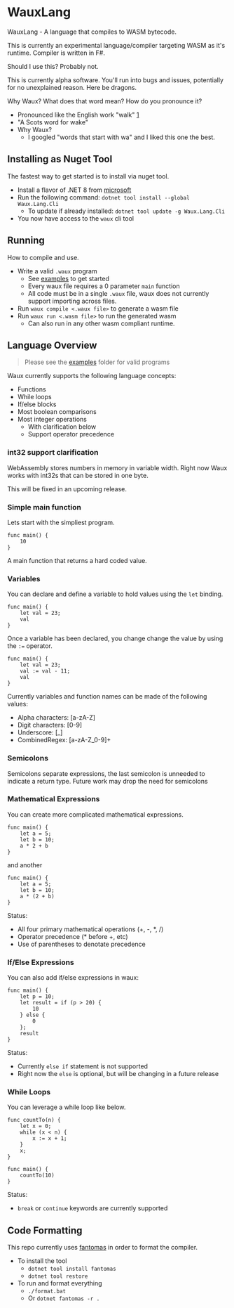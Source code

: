 # WauxLang

WauxLang - A language that compiles to WASM bytecode.

This is currently an experimental language/compiler targeting WASM as it's runtime. Compiler is written in F#.

Should I use this? Probably not.

This is currently alpha software. You'll run into bugs and issues, potentially for no unexplained reason. Here be dragons.

Why Waux? What does that word mean? How do you pronounce it?
  * Pronounced like the English work "walk" [1](https://www.collinsdictionary.com/us/dictionary/english/wauk)
  * "A Scots word for wake"
  * Why Waux?
    * I googled "words that start with wa" and I liked this one the best.

## Installing as Nuget Tool

The fastest way to get started is to install via nuget tool.

* Install a flavor of .NET 8 from [microsoft](https://dotnet.microsoft.com/en-us/download)
* Run the following command: `dotnet tool install --global Waux.Lang.Cli`
  * To update if already installed: `dotnet tool update -g Waux.Lang.Cli`
* You now have access to the `waux` cli tool

## Running

How to compile and use.

* Write a valid `.waux` program
  * See [examples](./examples/waux/) to get started
  * Every waux file requires a 0 parameter `main` function
  * All code must be in a single `.waux` file, waux does not currently support importing across files.
* Run `waux compile <.waux file>` to generate a wasm file
* Run `waux run <.wasm file>` to run the generated wasm
  * Can also run in any other wasm compliant runtime.

## Language Overview

> Please see the [examples](./examples/waux/) folder for valid programs

Waux currently supports the following language concepts:
* Functions
* While loops
* If/else blocks
* Most boolean comparisons
* Most integer operations
  * With clarification below
  * Support operator precedence

### int32 support clarification

WebAssembly stores numbers in memory in variable width. Right now Waux works with int32s that can be stored in one byte.

This will be fixed in an upcoming release.

### Simple main function

Lets start with the simpliest program.
```
func main() {
    10
}
```

A main function that returns a hard coded value.

### Variables

You can declare and define a variable to hold values using the `let` binding.

```
func main() {
    let val = 23;
    val
}
```

Once a variable has been declared, you change change the value by using the `:=` operator.

```
func main() {
    let val = 23;
    val := val - 11;
    val
}
```

Currently variables and function names can be made of the following values:
* Alpha characters: [a-zA-Z]
* Digit characters: [0-9]
* Underscore: [_]
* CombinedRegex: [a-zA-Z_0-9]+

### Semicolons

Semicolons separate expressions, the last semicolon is unneeded to indicate a return type. Future work may drop the need for semicolons

### Mathematical Expressions

You can create more complicated mathematical expressions.

```
func main() {
    let a = 5;
    let b = 10;
    a * 2 + b
}
```

and another

```
func main() {
    let a = 5;
    let b = 10;
    a * (2 + b)
}
```

Status:
* All four primary mathematical operations (+, -, *, /)
* Operator precedence (* before +, etc)
* Use of parentheses to denotate precedence

### If/Else Expressions

You can also add if/else expressions in waux:

```
func main() { 
    let p = 10;
    let result = if (p > 20) {
        10
    } else {
        0
    };
    result
}
```

Status:
* Currently `else if` statement is not supported
* Right now the `else` is optional, but will be changing in a future release

### While Loops

You can leverage a while loop like below.
```
func countTo(n) {
    let x = 0; 
    while (x < n) {
        x := x + 1; 
    }
    x;
}

func main() {
    countTo(10)
}
```

Status:
* `break` or `continue` keywords are currently supported

## Code Formatting

This repo currently uses [fantomas](https://fsprojects.github.io/fantomas/) in order to format the compiler.

* To install the tool
  * `dotnet tool install fantomas`
  * `dotnet tool restore`
* To run and format everything
  * `./format.bat`
  * Or `dotnet fantomas -r .`